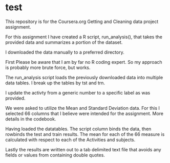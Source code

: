 test
====

This repository is for the Coursera.org Getting and Cleaning data project assignment.

For this assignment I have created a R script, run_analysis(), that takes the provided data and summarizes a
portion of the dataset.

I downloaded the data manually to a preferred directory.

First
Please be aware that I am by far no R coding expert.  So my approach is probably more brute force, but works.


The run_analysis script loads the previously downloaded data into multiple data tables.  I break up the tables 
by tst and trn.

I update the activty from a generic number to a specific label as was provided.

We were asked to utilize the Mean and Standard Deviation data.  For this I selected 66 columns that I believe were intended
for the assignment.  More details in the codebook.

Having loaded the datatables.  The script column binds the data, then rowbinds the test and train results.  The 
mean for each of the 66 measure is calculated with respect to each of the Activities and subjects.

Lastly the results are written out to a tab delimited text file that avoids any fields or values from containing 
double quotes.